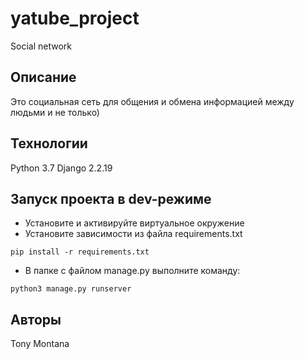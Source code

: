 # yatube_project
Social network
## Описание
Это социальная сеть для общения и обмена информацией между людьми и не только)
## Технологии
Python 3.7
Django 2.2.19
## Запуск проекта в dev-режиме
- Установите и активируйте виртуальное окружение
- Установите зависимости из файла requirements.txt
```
pip install -r requirements.txt
``` 
- В папке с файлом manage.py выполните команду:
```
python3 manage.py runserver
```
## Авторы
Tony Montana